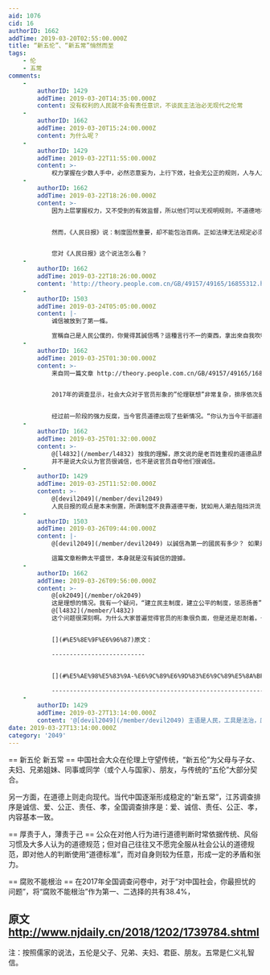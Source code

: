```yaml
---
aid: 1076
cid: 16
authorID: 1662
addTime: 2019-03-20T02:55:00.000Z
title: “新五伦”、“新五常”悄然而至
tags:
    - 伦
    - 五常
comments:
    -
        authorID: 1429
        addTime: 2019-03-20T14:35:00.000Z
        content: 没有权利的人民就不会有责任意识，不谈民主法治必无现代之伦常
    -
        authorID: 1662
        addTime: 2019-03-20T15:24:00.000Z
        content: 为什么呢？
    -
        authorID: 1429
        addTime: 2019-03-22T11:55:00.000Z
        content: >-
            权力掌握在少数人手中，必然恣意妄为，上行下效，社会无公正的规则，人与人之间必竞争于阴谋诡计，统治者为了维护自己的统治，以愚民之策，使人民竭力争夺私利而忘记公义，以达到分而治之的目的。
    -
        authorID: 1662
        addTime: 2019-03-22T18:26:00.000Z
        content: >-
            因为上层掌握权力，又不受到的有效监督，所以他们可以无视明规则，不道德地牟取私利。论语说：君子之德风，小人之德草。上层的行为品德会被下层的人学习效仿。整个社会的道德水平下降，而这正中统治者下怀。因为这有利于他们浑水摸鱼。


            然而，《人民日报》说：制度固然重要，却不能包治百病。正如法律无法规定必须对陌生人微笑一样，道德的温情不能只靠法律涵养。……许多时候，正因为某些机制还不够合理，源自个体的道德努力才显得格外珍贵。唯有借助这种想象的力量，我们才能及时填补制度的价值真空，并积聚起改善制度的道德力量。


            您对《人民日报》这个说法怎么看？
    -
        authorID: 1662
        addTime: 2019-03-22T18:26:00.000Z
        content: 'http://theory.people.com.cn/GB/49157/49165/16855312.html'
    -
        authorID: 1503
        addTime: 2019-03-24T05:05:00.000Z
        content: |-
            诚信被放到了第一條。

            宣稱自己是人民公僕的，你覺得其誠信嗎？這種言行不一的東西，拿出來自我吹噓自討其辱。
    -
        authorID: 1662
        addTime: 2019-03-25T01:30:00.000Z
        content: >-
            来自同一篇文章 http://theory.people.com.cn/GB/49157/49165/16855312.html


            2017年的调查显示，社会大众对于官员形象的”伦理联想”非常复杂，排序依次是：官僚、有权有势、公仆、有本事、决定命运、贪官、惹不起躲得起、遇到大事可以信任的人。虽有19.3%认同为“公仆，为老百姓谋福利”，2.9%“遇到大事可以信任的人”，但其他都比较复杂，甚至负面。


            经过前一阶段的强力反腐，当今官员道德出现了些新情况。“你认为当今干部道德中最突出的问题是什么？”2013年和2017年两次调查，共识度较高，八大问题中一般变化都只是相邻两大问题调换次序：“贪污受贿”与“以权谋私”在第一、二位中互换位置；“生活作风腐败”和“政绩工程，折腾百姓”在第三、四位中互换位置；“铺张浪费”和“拉帮结派”在第七、八位中互换位置。变化最大的只有一个，即“平庸，不作为”，从第五位上升到第三位；位序唯一没变的，是“官僚主义”在两次调查中都处于第六位，说明“平庸，不作为”已经成为官员道德的新问题。
    -
        authorID: 1662
        addTime: 2019-03-25T01:32:00.000Z
        content: >-
            @[l4832](/member/l4832) 按我的理解，原文说的是老百姓重视的道德品质，以诚信为第一位。
            并不是说大众认为官员很诚信，也不是说官员自夸他们很诚信。
    -
        authorID: 1429
        addTime: 2019-03-25T11:52:00.000Z
        content: >-
            @[devil2049](/member/devil2049)
            人民日报的观点是本末倒置，所谓制度不良靠道德平衡，犹如用人潮去阻挡洪流，所以说，当今最道德的事情，就是建立民主制度。只有建立公平的制度，惩恶扬善，无人敢置身于法外，则行善之人，万众景仰，行恶之人不敢触犯众怒，社会秩序自然清明。
    -
        authorID: 1503
        addTime: 2019-03-26T09:44:00.000Z
        content: |-
            @[devil2049](/member/devil2049) 以誠信為第一的國民有多少？ 如果是主流，共匪就沒有了生存空間。

            這篇文章粉飾太平盛世，本身就是沒有誠信的證據。
    -
        authorID: 1662
        addTime: 2019-03-26T09:56:00.000Z
        content: >-
            @[ok2049](/member/ok2049)
            这是理想的情况。我有一个疑问，“建立民主制度，建立公平的制度，惩恶扬善”这几项行动的主语是谁呢？这些事业谁有能力主导呢？主导者的品行如何保证呢？
            @[l4832](/member/l4832)
            这个问题很深刻啊。为什么大家普遍觉得官员的形象很负面，但是还是忍耐着。也许根本没有替代选项。


            [](#%E5%8E%9F%E6%96%87)原文：

            --------------------------


            [](#%E5%AE%98%E5%83%9A-%E6%9C%89%E6%9D%83%E6%9C%89%E5%8A%BF-%E5%85%AC%E4%BB%86-%E6%9C%89%E6%9C%AC%E4%BA%8B-%E5%86%B3%E5%AE%9A%E5%91%BD%E8%BF%90-%E8%B4%AA%E5%AE%98-%E6%83%B9%E4%B8%8D%E8%B5%B7%E8%BA%B2%E5%BE%97%E8%B5%B7-%E9%81%87%E5%88%B0%E5%A4%A7%E4%BA%8B%E5%8F%AF%E4%BB%A5%E4%BF%A1%E4%BB%BB%E7%9A%84%E4%BA%BA-%E8%99%BD%E6%9C%8919-3-%E8%AE%A4%E5%90%8C%E4%B8%BA-%E5%85%AC%E4%BB%86-%E4%B8%BA%E8%80%81%E7%99%BE%E5%A7%93%E8%B0%8B%E7%A6%8F%E5%88%A9-2-9-%E9%81%87%E5%88%B0%E5%A4%A7%E4%BA%8B%E5%8F%AF%E4%BB%A5%E4%BF%A1%E4%BB%BB%E7%9A%84%E4%BA%BA-%E4%BD%86%E5%85%B6%E4%BB%96%E9%83%BD%E6%AF%94%E8%BE%83%E5%A4%8D%E6%9D%82-%E7%94%9A%E8%87%B3%E8%B4%9F%E9%9D%A2)官僚、有权有势、公仆、有本事、决定命运、贪官、惹不起躲得起、遇到大事可以信任的人。虽有19.3%认同为“公仆，为老百姓谋福利”，2.9%“遇到大事可以信任的人”，但其他都比较复杂，甚至负面。

            -----------------------------------------------------------------------------------------------------------------------------------------------------------------------------------------------------------------------------------------------------------------------------------------------------------------------------------------------------------------------------------------------------------------------------------------------------------------------------------------------------------------------------------------------------------------------------------------------------------------------------------------------------------------------------------------------------------------------------------------------------------------------
    -
        authorID: 1429
        addTime: 2019-03-27T13:14:00.000Z
        content: '@[devil2049](/member/devil2049) 主语是人民，工具是法治，原则是透明，方法是自治'
date: 2019-03-27T13:14:00.000Z
category: '2049'
---
```


\== 新五伦 新五常 == 中国社会大众在伦理上守望传统，“新五伦”为父母与子女、夫妇、兄弟姐妹、同事或同学（或个人与国家）、朋友，与传统的“五伦”大部分契合。

另一方面，在道德上则走向现代。当代中国逐渐形成稳定的“新五常”，江苏调查排序是诚信、爱、公正、责任、孝，全国调查排序是：爱、诚信、责任、公正、孝，内容基本一致。

\== 厚责于人，薄责于己 == 公众在对他人行为进行道德判断时常依据传统、风俗习惯及大多人认为的道德规范；但对自己往往又不愿完全服从社会公认的道德规范，即对他人的判断使用“道德标准”，而对自身则较为任意，形成一定的矛盾和张力。

\== 腐败不能根治 == 在2017年全国调查问卷中，对于“对中国社会，你最担忧的问题”，将“腐败不能根治”作为第一、二选择的共有38.4%，

[](#%E5%8E%9F%E6%96%87-http-www-njdaily-cn-2018-1202-1739784-shtml)原文 http://www.njdaily.cn/2018/1202/1739784.shtml
-------------------------------------------------------------------------------------------------------------------

注：按照儒家的说法，五伦是父子、兄弟、夫妇、君臣、朋友。五常是仁义礼智信。
